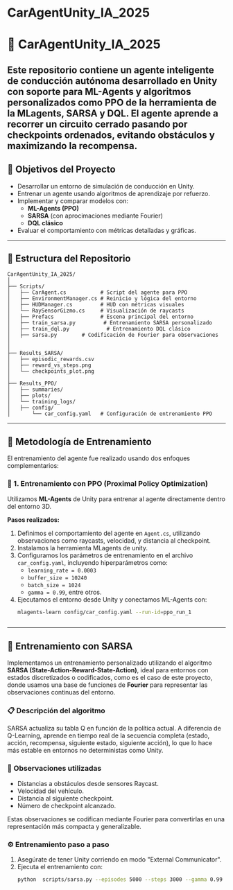 # CarAgentUnity_IA_2025

# 🚗 CarAgentUnity_IA_2025

Este repositorio contiene un agente inteligente de conducción autónoma desarrollado en **Unity** con soporte para **ML-Agents** y algoritmos personalizados como **PPO** de la herramienta de la MLagents, **SARSA** y **DQL**. El agente aprende a recorrer un circuito cerrado pasando por checkpoints ordenados, evitando obstáculos y maximizando la recompensa.
---
## 🎯 Objetivos del Proyecto

- Desarrollar un entorno de simulación de conducción en Unity.
- Entrenar un agente usando algoritmos de aprendizaje por refuerzo.
- Implementar y comparar modelos con:
  - **ML-Agents (PPO)**
  - **SARSA** (con aprocimaciones mediante Fourier)
  - **DQL clásico**
- Evaluar el comportamiento con métricas detalladas y gráficas.

---

## 📁 Estructura del Repositorio

```plaintext
CarAgentUnity_IA_2025/
│
├── Scripts/
│   ├── CarAgent.cs           # Script del agente para PPO 
│   ├── EnvironmentManager.cs # Reinicio y lógica del entorno
│   ├── HUDManager.cs         # HUD con métricas visuales
│   └── RaySensorGizmo.cs     # Visualización de raycasts
│   ├── Prefacs               # Escena principal del entorno
│   ├── train_sarsa.py         # Entrenamiento SARSA personalizado
│   ├── train_dql.py            # Entrenamiento DQL clásico
│   ├── sarsa.py        # Codificación de Fourier para observaciones
│  
│
├── Results_SARSA/
│   ├── episodic_rewards.csv
│   ├── reward_vs_steps.png
│   └── checkpoints_plot.png
│
├── Results_PPO/
│   ├── summaries/
│   ├── plots/
│   └── training_logs/
│   ├── config/
│       └── car_config.yaml   # Configuración de entrenamiento PPO

```

***

## 🧪 Metodología de Entrenamiento

El entrenamiento del agente fue realizado usando dos enfoques complementarios:

### 🔁 1. Entrenamiento con PPO (Proximal Policy Optimization)

Utilizamos **ML-Agents** de Unity para entrenar al agente directamente dentro del entorno 3D.

**Pasos realizados:**

1. Definimos el comportamiento del agente en `Agent.cs`, utilizando observaciones como raycasts, velocidad, y distancia al checkpoint.
2. Instalamos la herramienta MLagents de unity. 
3. Configuramos los parámetros de entrenamiento en el archivo `car_config.yaml`, incluyendo hiperparámetros como:
   - `learning_rate = 0.0003`
   - `buffer_size = 10240`
   - `batch_size = 1024`
   - `gamma = 0.99`, entre otros.
4. Ejecutamos el entorno desde Unity y conectamos ML-Agents con:
   ```bash
   mlagents-learn config/car_config.yaml --run-id=ppo_run_1
 ```
 ```
***

## 🔂 Entrenamiento con SARSA

Implementamos un entrenamiento personalizado utilizando el algoritmo **SARSA (State-Action-Reward-State-Action)**, ideal para entornos con estados discretizados o codificados, como es el caso de este proyecto, donde usamos una base de funciones de **Fourier** para representar las observaciones continuas del entorno.

### 📋 Descripción del algoritmo

SARSA actualiza su tabla Q en función de la política actual. A diferencia de Q-Learning, aprende en tiempo real de la secuencia completa (estado, acción, recompensa, siguiente estado, siguiente acción), lo que lo hace más estable en entornos no deterministas como Unity.

### 🧩 Observaciones utilizadas

- Distancias a obstáculos desde sensores Raycast.
- Velocidad del vehículo.
- Distancia al siguiente checkpoint.
- Número de checkpoint alcanzado.

Estas observaciones se codifican mediante Fourier para convertirlas en una representación más compacta y generalizable.

### ⚙️ Entrenamiento paso a paso

1. Asegúrate de tener Unity corriendo en modo "External Communicator".
2. Ejecuta el entrenamiento con:
   ```bash
   python  scripts/sarsa.py --episodes 5000 --steps 3000 --gamma 0.99 --alpha 0.001 --epsilon 0.999




